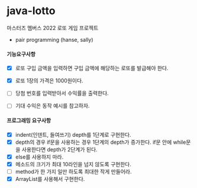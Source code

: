 # java-lotto
마스터즈 멤버스 2022 로또 게임 프로젝트


- pair programming (hanse, sally)

#### 기능요구사항

- [x] 로또 구입 금액을 입력하면 구입 금액에 해당하는 로또를 발급해야 한다.
- [x] 로또 1장의 가격은 1000원이다.
- [ ] 당첨 번호를 입력받아서 수익률을 출력한다.
- [ ] 기대 수익은 동작 예시를 참고하자.



#### 프로그래밍 요구사항

- [x] indent(인덴트, 들여쓰기) depth를 1단계로 구현한다.
- [x] depth의 경우 if문을 사용하는 경우 1단계의 depth가 증가한다. if문 안에 while문을 사용한다면 depth가 2단계가 된다.
- [x] else를 사용하지 마라.
- [x] 메소드의 크기가 최대 10라인을 넘지 않도록 구현한다.
- [ ] method가 한 가지 일만 하도록 최대한 작게 만들어라.
- [x] ArrayList를 사용해서 구현한다.
